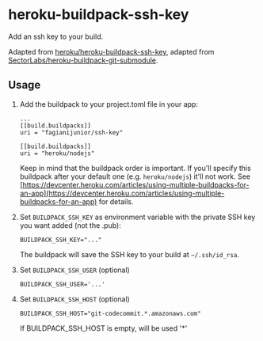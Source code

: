 heroku-buildpack-ssh-key
====

Add an ssh key to your build.

Adapted from [heroku/heroku-buildpack-ssh-key](https://github.com/heroku/heroku-buildpack-ssh-key), adapted from [SectorLabs/heroku-buildpack-git-submodule](https://github.com/SectorLabs/heroku-buildpack-git-submodule).

## Usage

1. Add the buildpack to your project.toml file in your app:

    ```
    ...
    [[build.buildpacks]]
    uri = "fagianijunior/ssh-key"

    [[build.buildpacks]]
    uri = "heroku/nodejs"
    ```

    Keep in mind that the buildpack order is important. If you'll specify this buildpack after your default one (e.g. `heroku/nodejs`) it'll not work. See [https://devcenter.heroku.com/articles/using-multiple-buildpacks-for-an-app](https://devcenter.heroku.com/articles/using-multiple-buildpacks-for-an-app) for details.

2. Set `BUILDPACK_SSH_KEY` as environment variable with the private SSH key you want added (not the .pub):

    ```
    BUILDPACK_SSH_KEY="..."
    ```
    The buildpack will save the SSH key to your build at `~/.ssh/id_rsa`.

3. Set `BUILDPACK_SSH_USER` (optional)

    ```
    BUILDPACK_SSH_USER='...'
    ```

3. Set `BUILDPACK_SSH_HOST` (optional)

    ```
    BUILDPACK_SSH_HOST="git-codecommit.*.amazonaws.com"
    ```
    If BUILDPACK_SSH_HOST is empty, will be used '*'